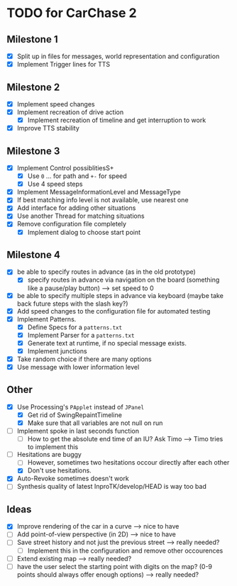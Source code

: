 # TODO for CarChase 2

## Milestone 1
 * [x] Split up in files for messages, world representation and configuration
 * [x] Implement Trigger lines for TTS

## Milestone 2
 * [x] Implement speed changes
 * [x] Implement recreation of drive action
   * [x] Implement recreation of timeline and get interruption to work
 * [x] Improve TTS stability

## Milestone 3
 * [x] Implement Control possiblitiesS+
   * [x] Use `0` ... for path and `+-` for speed
   * [x] Use 4 speed steps
 * [x] Implement MessageInformationLevel and MessageType
 * [x] If best matching info level is not available, use nearest one
 * [x] Add interface for adding other situations
 * [x] Use another Thread for matching situations
 * [x] Remove configuration file completely
   * [x] Implement dialog to choose start point

## Milestone 4
 * [x] be able to specify routes in advance (as in the old prototype)
   * [x] specify routes in advance via navigation on the board (something like a pause/play button) --> set speed to 0
 * [x] be able to specify multiple steps in advance via keyboard (maybe take back future steps with the slash key?)
 * [x] Add speed changes to the configuration file for automated testing
 * [x] Implement Patterns.
   * [x] Define Specs for a `patterns.txt`
   * [x] Implement Parser for a `patterns.txt`
   * [x] Generate text at runtime, if no special message exists.
   * [x] Implement junctions
 * [x] Take random choice if there are many options
 * [x] Use message with lower information level

## Other
 * [x] Use Processing's `PApplet` instead of `JPanel`
   * [x] Get rid of SwingRepaintTimeline
   * [x] Make sure that all variables are not null on run
 * [ ] Implement spoke in last seconds function
   * [ ] How to get the absolute end time of an IU? Ask Timo --> Timo tries to implement this
 * [ ] Hesitations are buggy
   * [ ] However, sometimes two hesitations occour directly after each other
   * [x] Don't use hesitations.
 * [x] Auto-Revoke sometimes doesn't work
 * [ ] Synthesis quality of latest InproTK/develop/HEAD is way too bad
 
 ## Ideas
 * [x] Improve rendering of the car in a curve --> nice to have
 * [ ] Add point-of-view perspective (in 2D) --> nice to have
 * [ ] Save street history and not just the previous street --> really needed?
   * [ ] Implement this in the configuration and remove other occourences
 * [ ] Extend existing map --> really needed?
 * [ ] have the user select the starting point with digits on the map? (0-9 points should always offer enough options) --> really needed?
